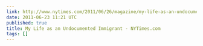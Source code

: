 ```yaml
---
link: http://www.nytimes.com/2011/06/26/magazine/my-life-as-an-undocumented-immigrant.html?_r=2&ref=magazine&pagewanted=print
date: 2011-06-23 11:21 UTC
published: true
title: My Life as an Undocumented Immigrant - NYTimes.com
tags: []
---
```



